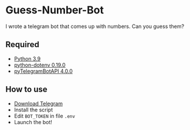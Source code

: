 # Guess-Number-Bot
I wrote a telegram bot that comes up with numbers. Can you guess them?

## Required
* [Python 3.9](https://www.python.org/ftp/python/3.9.7/python-3.9.7-amd64.exe)
* [python-dotenv 0.19.0](https://pypi.org/project/python-dotenv/)
* [pyTelegramBotAPI 4.0.0](https://pypi.org/project/pyTelegramBotAPI/)

## How to use
* [Download Telegram](https://desktop.telegram.org/)
* Install the script
* Edit `BOT_TOKEN` in file `.env` 
* Launch the bot!

